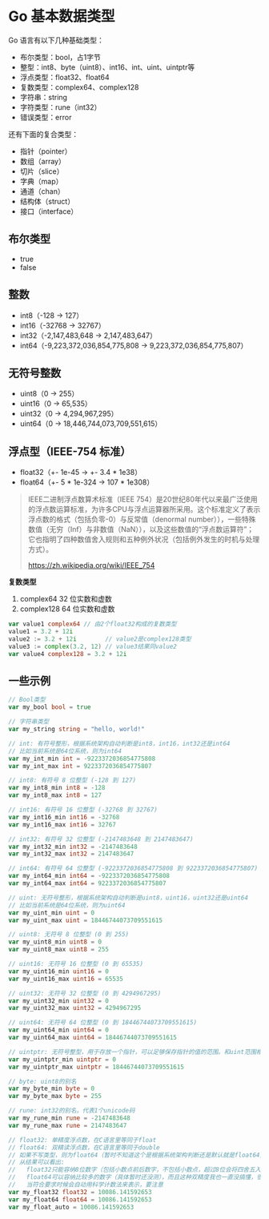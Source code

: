 # Go 基本数据类型

Go 语言有以下几种基础类型：

- 布尔类型：bool，占1字节
- 整型：int8、byte（uint8）、int16、int、uint、uintptr等
- 浮点类型：float32、float64
- 复数类型：complex64、complex128
- 字符串：string
- 字符类型：rune（int32）
- 错误类型：error

还有下面的复合类型：

- 指针（pointer）
- 数组（array）
- 切片（slice）
- 字典（map）
- 通道（chan）
- 结构体（struct）
- 接口（interface）

## 布尔类型

- true
- false

## 整数

- int8（-128 -> 127）
- int16（-32768 -> 32767）
- int32（-2,147,483,648 -> 2,147,483,647）
- int64（-9,223,372,036,854,775,808 -> 9,223,372,036,854,775,807）

## 无符号整数

- uint8（0 -> 255）
- uint16（0 -> 65,535）
- uint32（0 -> 4,294,967,295）
- uint64（0 -> 18,446,744,073,709,551,615）

## 浮点型（IEEE-754 标准）

- float32（+- 1e-45 -> +- 3.4 * 1e38）
- float64（+- 5 * 1e-324 -> 107 * 1e308）

> IEEE二进制浮点数算术标准（IEEE 754）是20世纪80年代以来最广泛使用的浮点数运算标准，为许多CPU与浮点运算器所采用。这个标准定义了表示浮点数的格式（包括负零-0）与反常值（denormal number）），一些特殊数值（无穷（Inf）与非数值（NaN）），以及这些数值的“浮点数运算符”；它也指明了四种数值舍入规则和五种例外状况（包括例外发生的时机与处理方式）。
> 
> https://zh.wikipedia.org/wiki/IEEE_754

**复数类型**

1. complex64
32 位实数和虚数
2. complex128
64 位实数和虚数

```go
var value1 complex64 // 由2个float32构成的复数类型
value1 = 3.2 + 12i
value2 := 3.2 + 12i        // value2是complex128类型
value3 := complex(3.2, 12) // value3结果同value2
var value4 complex128 = 3.2 + 12i
```

## 一些示例

```go
// Bool类型
var my_bool bool = true

// 字符串类型
var my_string string = "hello, world!"

// int: 有符号整形，根据系统架构自动判断是int8，int16，int32还是int64
// 比如当前系统是64位系统，则为int64
var my_int_min int = -9223372036854775808
var my_int_max int = 9223372036854775807

// int8: 有符号 8 位整型 (-128 到 127)
var my_int8_min int8 = -128
var my_int8_max int8 = 127

// int16: 有符号 16 位整型 (-32768 到 32767)
var my_int16_min int16 = -32768
var my_int16_max int16 = 32767

// int32: 有符号 32 位整型 (-2147483648 到 2147483647)
var my_int32_min int32 = -2147483648
var my_int32_max int32 = 2147483647

// int64: 有符号 64 位整型 (-9223372036854775808 到 9223372036854775807)
var my_int64_min int64 = -9223372036854775808
var my_int64_max int64 = 9223372036854775807

// uint: 无符号整形，根据系统架构自动判断是uint8，uint16，uint32还是uint64
// 比如当前系统是64位系统，则为uint64
var my_uint_min uint = 0
var my_uint_max uint = 18446744073709551615

// uint8: 无符号 8 位整型 (0 到 255)
var my_uint8_min uint8 = 0
var my_uint8_max uint8 = 255

// uint16: 无符号 16 位整型 (0 到 65535)
var my_uint16_min uint16 = 0
var my_uint16_max uint16 = 65535

// uint32: 无符号 32 位整型 (0 到 4294967295)
var my_uint32_min uint32 = 0
var my_uint32_max uint32 = 4294967295

// uint64: 无符号 64 位整型 (0 到 18446744073709551615)
var my_uint64_min uint64 = 0
var my_uint64_max uint64 = 18446744073709551615

// uintptr: 无符号整型，用于存放一个指针，可以足够保存指针的值的范围。和uint范围相同，根据系统架构自动判断
var my_uintptr_min uintptr = 0
var my_uintptr_max uintptr = 18446744073709551615

// byte: uint8的别名
var my_byte_min byte = 0
var my_byte_max byte = 255

// rune: int32的别名。代表1个unicode码
var my_rune_min rune = -2147483648
var my_rune_max rune = 2147483647

// float32: 单精度浮点数，在C语言里等同于float
// float64: 双精读浮点数，在C语言里等同于double
// 如果不写类型，则为float64（暂时不知道这个是根据系统架构判断还是默认就是float64）
// 从结果可以看出:
//   float32只能容纳8位数字（包括小数点前后数字，不包括小数点，超过8位会将四舍五入保留8位）
//   float64可以容纳比较多的数字（具体暂时还没测），而且这种双精度我也一直没搞懂，很复杂
//   当符合要求时候会自动用科学计数法来表示，要注意
var my_float32 float32 = 10086.141592653
var my_float64 float64 = 10086.141592653
var my_float_auto = 10086.141592653
```